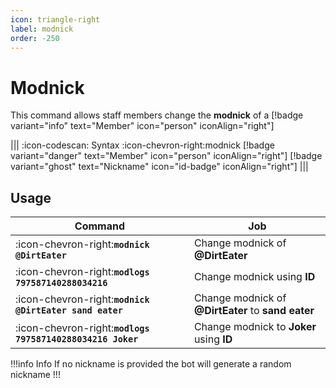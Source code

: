 ```yaml
---
icon: triangle-right
label: modnick
order: -250
---
```


# Modnick

This command allows staff members change the **modnick** of a [!badge variant="info" text="Member" icon="person" iconAlign="right"]

||| :icon-codescan: Syntax
:icon-chevron-right:modnick [!badge variant="danger" text="Member" icon="person" iconAlign="right"] [!badge variant="ghost" text="Nickname" icon="id-badge" iconAlign="right"]
|||

## Usage

| Command                                                    | Job                                                |
| ---------------------------------------------------------- | -------------------------------------------------- |
| :icon-chevron-right:**`modnick @DirtEater`**               | Change modnick of **@DirtEater**                   |
| :icon-chevron-right:**`modlogs 797587140288034216`**       | Change modnick using **ID**                        |
| :icon-chevron-right:**`modnick @DirtEater sand eater`**    | Change modnick of **@DirtEater** to **sand eater** |
| :icon-chevron-right:**`modlogs 797587140288034216 Joker`** | Change modnick to **Joker** using **ID**           |

!!!info Info
If no nickname is provided the bot will generate a random nickname
!!!
